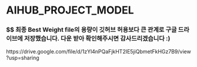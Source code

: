# AIHUB_PROJECT_MODEL

<h3> $$ 최종 Best Weight file의 용량이 깃허브 허용보다 큰 관계로 구글 드라이브에 저장했습니다. 다운 받아 확인해주시면 감사드리겠습니다 :) </h3>
https://drive.google.com/file/d/1zYl4nPQaFjkHT2IE5jiQbmetFkHGz7B9/view?usp=sharing 

<h3> 
